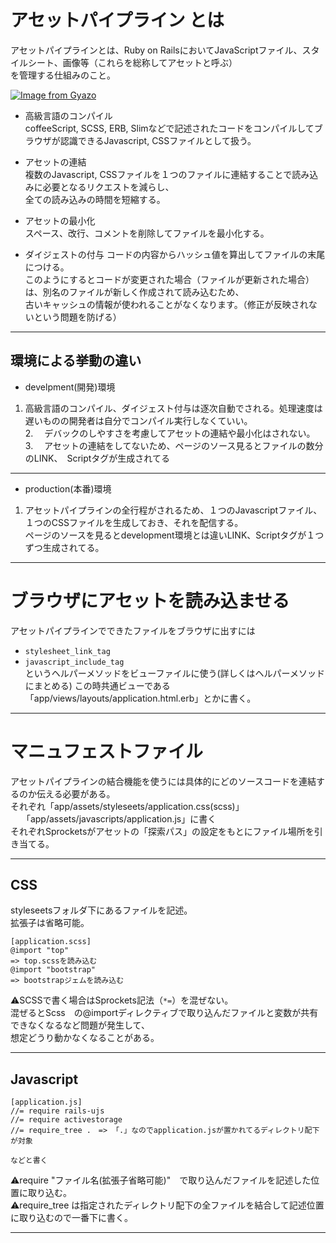 # アセットパイプライン とは
アセットパイプラインとは、Ruby on RailsにおいてJavaScriptファイル、スタイルシート、画像等（これらを総称してアセットと呼ぶ）   
を管理する仕組みのこと。

[![Image from Gyazo](https://i.gyazo.com/e864035c94343ad92a7b7e5e2b34ead6.png)](https://gyazo.com/e864035c94343ad92a7b7e5e2b34ead6)

- 高級言語のコンパイル    
coffeeScript, SCSS, ERB, Slimなどで記述されたコードをコンパイルしてブラウザが認識できるJavascript, CSSファイルとして扱う。

- アセットの連結     
複数のJavascript, CSSファイルを１つのファイルに連結することで読み込みに必要となるリクエストを減らし、    
全ての読み込みの時間を短縮する。

- アセットの最小化    
スペース、改行、コメントを削除してファイルを最小化する。
  
- ダイジェストの付与
コードの内容からハッシュ値を算出してファイルの末尾につける。    
このようにするとコードが変更された場合（ファイルが更新された場合）は、別名のファイルが新しく作成されて読み込むため、    
古いキャッシュの情報が使われることがなくなります。（修正が反映されないという問題を防げる）
***

## 環境による挙動の違い
- develpment(開発)環境    
1. 高級言語のコンパイル、ダイジェスト付与は逐次自動でされる。処理速度は遅いものの開発者は自分でコンパイル実行しなくていい。    
2.　 デバックのしやすさを考慮してアセットの連結や最小化はされない。   
3.　 アセットの連結をしてないため、ページのソース見るとファイルの数分のLINK、　Scriptタグが生成されてる
***

- production(本番)環境
1. アセットパイプラインの全行程がされるため、１つのJavascriptファイル、１つのCSSファイルを生成しておき、それを配信する。    
ページのソースを見るとdevelopment環境とは違いLINK、Scriptタグが１つずつ生成されてる。
***

# ブラウザにアセットを読み込ませる
アセットパイプラインでできたファイルをブラウザに出すには    
- `stylesheet_link_tag` 
- `javascript_include_tag`    
というヘルパーメソッドをビューファイルに使う(詳しくはヘルパーメソッドにまとめる)
この時共通ビューである「app/views/layouts/application.html.erb」とかに書く。
***

# マニュフェストファイル
アセットパイプラインの結合機能を使うには具体的にどのソースコードを連結するのか伝える必要がある。    
それぞれ「app/assets/styleseets/application.css(scss)」   
　      「app/assets/javascripts/application.js」に書く   
それぞれSprocketsがアセットの「探索パス」の設定をもとにファイル場所を引き当てる。
***

## CSS
styleseetsフォルダ下にあるファイルを記述。    
拡張子は省略可能。
~~~
[application.scss]
@import "top"
=> top.scssを読み込む
@import "bootstrap"
=> bootstrapジェムを読み込む
~~~
⚠️SCSSで書く場合はSprockets記法（`*=`）を混ぜない。   
混ぜるとScss　の@importディレクティブで取り込んだファイルと変数が共有できなくなるなど問題が発生して、    
想定どうり動かなくなることがある。
***

## Javascript
~~~
[application.js]
//= require rails-ujs
//= require activestorage
//= require_tree .　=> 「.」なのでapplication.jsが置かれてるディレクトリ配下が対象

などと書く
~~~
⚠️require "ファイル名(拡張子省略可能)"　で取り込んだファイルを記述した位置に取り込む。    
⚠️require_tree は指定されたディレクトリ配下の全ファイルを結合して記述位置に取り込むので一番下に書く。
***


